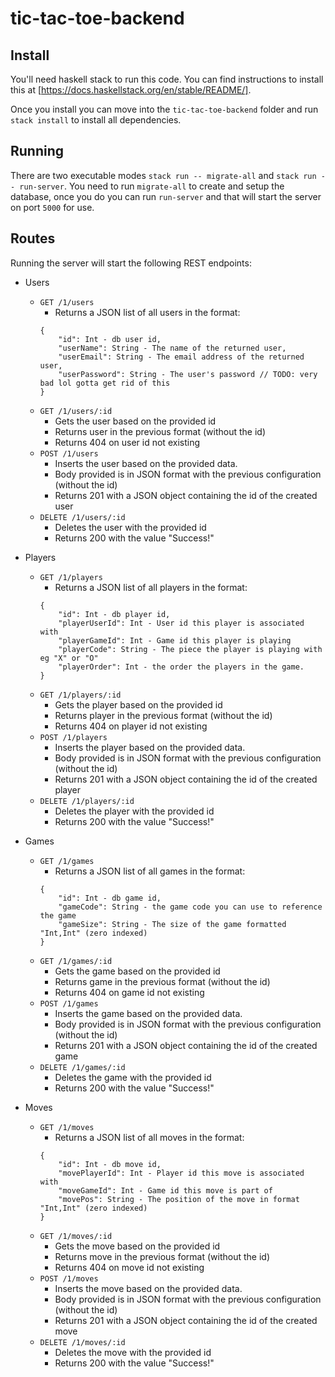 # tic-tac-toe-backend

## Install

You'll need haskell stack to run this code.  You can find instructions to install 
this at [https://docs.haskellstack.org/en/stable/README/]. 

Once you install you can move into the `tic-tac-toe-backend` folder and run 
`stack install` to install all dependencies.

## Running
There are two executable modes `stack run -- migrate-all` and 
`stack run -- run-server`.  You need to run `migrate-all` to create and setup the 
database, once you do you can run `run-server` and that will start the server on 
port `5000` for use.  

## Routes
Running the server will start the following REST endpoints:

- Users
    + `GET /1/users`
        * Returns a JSON list of all users in the format:
        ```
        {
            "id": Int - db user id,
            "userName": String - The name of the returned user,
            "userEmail": String - The email address of the returned user,
            "userPassword": String - The user's password // TODO: very bad lol gotta get rid of this
        }
        ```
    + `GET /1/users/:id`
        * Gets the user based on the provided id
        * Returns user in the previous format (without the id)
        * Returns 404 on user id not existing
    + `POST /1/users`
        * Inserts the user based on the provided data.
        * Body provided is in JSON format with the previous configuration (without the id)
        * Returns 201 with a JSON object containing the id of the created user
    + `DELETE /1/users/:id`
        * Deletes the user with the provided id
        * Returns 200 with the value "Success!"
        
- Players
    + `GET /1/players`
        * Returns a JSON list of all players in the format:
        ```
        {
            "id": Int - db player id,
            "playerUserId": Int - User id this player is associated with
            "playerGameId": Int - Game id this player is playing
            "playerCode": String - The piece the player is playing with eg "X" or "O"
            "playerOrder": Int - the order the players in the game. 
        }
        ```
    + `GET /1/players/:id`
        * Gets the player based on the provided id
        * Returns player in the previous format (without the id)
        * Returns 404 on player id not existing
    + `POST /1/players`
        * Inserts the player based on the provided data.
        * Body provided is in JSON format with the previous configuration (without the id)
        * Returns 201 with a JSON object containing the id of the created player
    + `DELETE /1/players/:id`
        * Deletes the player with the provided id
        * Returns 200 with the value "Success!"
        
- Games
    + `GET /1/games`
        * Returns a JSON list of all games in the format:
        ```
        {
            "id": Int - db game id,
            "gameCode": String - the game code you can use to reference the game
            "gameSize": String - The size of the game formatted "Int,Int" (zero indexed)
        }
        ```
    + `GET /1/games/:id`
        * Gets the game based on the provided id
        * Returns game in the previous format (without the id)
        * Returns 404 on game id not existing
    + `POST /1/games`
        * Inserts the game based on the provided data.
        * Body provided is in JSON format with the previous configuration (without the id)
        * Returns 201 with a JSON object containing the id of the created game
    + `DELETE /1/games/:id`
        * Deletes the game with the provided id
        * Returns 200 with the value "Success!"

- Moves
    + `GET /1/moves`
        * Returns a JSON list of all moves in the format:
        ```
        {
            "id": Int - db move id,
            "movePlayerId": Int - Player id this move is associated with
            "moveGameId": Int - Game id this move is part of
            "movePos": String - The position of the move in format "Int,Int" (zero indexed)
        }
        ```
    + `GET /1/moves/:id`
        * Gets the move based on the provided id
        * Returns move in the previous format (without the id)
        * Returns 404 on move id not existing
    + `POST /1/moves`
        * Inserts the move based on the provided data.
        * Body provided is in JSON format with the previous configuration (without the id)
        * Returns 201 with a JSON object containing the id of the created move
    + `DELETE /1/moves/:id`
        * Deletes the move with the provided id
        * Returns 200 with the value "Success!"